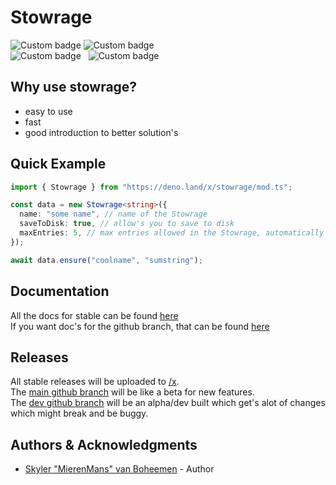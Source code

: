 # Stowrage

![Custom badge](https://img.shields.io/endpoint?url=https%3A%2F%2Fdeno-visualizer.danopia.net%2Fshields%2Flatest-version%2Fx%2Fstowrage%2Fmod.ts)
![Custom badge](https://img.shields.io/endpoint?url=https%3A%2F%2Fdeno-visualizer.danopia.net%2Fshields%2Fupdates%2Fx%2Fstowrage%2Fmod.ts)  
![Custom badge](https://img.shields.io/endpoint?url=https%3A%2F%2Fdeno-visualizer.danopia.net%2Fshields%2Fcache-size%2Fx%2Fstowrage%2Fmod.ts)
&nbsp;&nbsp;![Custom badge](https://img.shields.io/endpoint?url=https%3A%2F%2Fdeno-visualizer.danopia.net%2Fshields%2Fdep-count%2Fx%2Fstowrage%2Fmod.ts)

## Why use stowrage?

- easy to use
- fast
- good introduction to better solution's

## Quick Example

```ts
import { Stowrage } from "https://deno.land/x/stowrage/mod.ts";

const data = new Stowrage<string>({
  name: "some name", // name of the Stowrage
  saveToDisk: true, // allow's you to save to disk
  maxEntries: 5, // max entries allowed in the Stowrage, automatically discard the oldest entry
});

await data.ensure("coolname", "sumstring");
```

## Documentation

All the docs for stable can be found [here](https://deno.land/x/stowrage/docs/docs.md)  
If you want doc's for the github branch, that can be found [here](https://github.com/SkyStar-modules/Stowrage/blob/main/docs/docs.md)

## Releases

All stable releases will be uploaded to [/x](https://deno.land/x/stowrage).  
The [main github branch](https://github.com/SkyStar-modules/Stowrage) will be like a beta for new features.  
The [dev github branch](https://github.com/SkyStar-modules/Stowrage/tree/dev) will be an alpha/dev built which get's alot of changes which might break and be buggy.

## Authors & Acknowledgments

- [Skyler "MierenMans" van Boheemen](https://github.com/MierenManz) - Author
